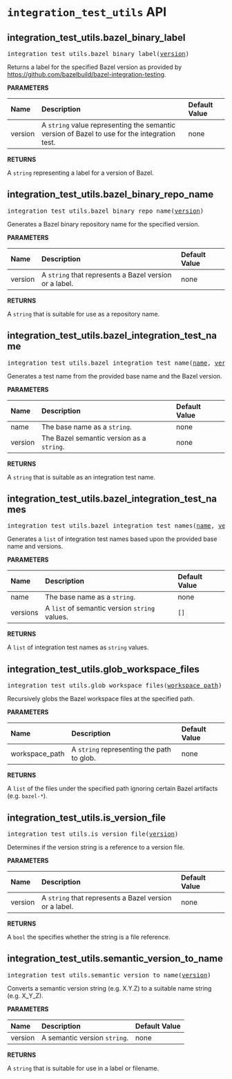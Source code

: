 <!-- Generated with Stardoc, Do Not Edit! -->
# `integration_test_utils` API


<a id="#integration_test_utils.bazel_binary_label"></a>

## integration_test_utils.bazel_binary_label

<pre>
integration_test_utils.bazel_binary_label(<a href="#integration_test_utils.bazel_binary_label-version">version</a>)
</pre>

Returns a label for the specified Bazel version as provided by https://github.com/bazelbuild/bazel-integration-testing.

**PARAMETERS**


| Name  | Description | Default Value |
| :------------- | :------------- | :------------- |
| <a id="integration_test_utils.bazel_binary_label-version"></a>version |  A <code>string</code> value representing the semantic version of Bazel to use for the integration test.   |  none |

**RETURNS**

A `string` representing a label for a version of Bazel.


<a id="#integration_test_utils.bazel_binary_repo_name"></a>

## integration_test_utils.bazel_binary_repo_name

<pre>
integration_test_utils.bazel_binary_repo_name(<a href="#integration_test_utils.bazel_binary_repo_name-version">version</a>)
</pre>

Generates a Bazel binary repository name for the specified version.

**PARAMETERS**


| Name  | Description | Default Value |
| :------------- | :------------- | :------------- |
| <a id="integration_test_utils.bazel_binary_repo_name-version"></a>version |  A <code>string</code> that represents a Bazel version or a label.   |  none |

**RETURNS**

A `string` that is suitable for use as a repository name.


<a id="#integration_test_utils.bazel_integration_test_name"></a>

## integration_test_utils.bazel_integration_test_name

<pre>
integration_test_utils.bazel_integration_test_name(<a href="#integration_test_utils.bazel_integration_test_name-name">name</a>, <a href="#integration_test_utils.bazel_integration_test_name-version">version</a>)
</pre>

Generates a test name from the provided base name and the Bazel version.

**PARAMETERS**


| Name  | Description | Default Value |
| :------------- | :------------- | :------------- |
| <a id="integration_test_utils.bazel_integration_test_name-name"></a>name |  The base name as a <code>string</code>.   |  none |
| <a id="integration_test_utils.bazel_integration_test_name-version"></a>version |  The Bazel semantic version as a <code>string</code>.   |  none |

**RETURNS**

A `string` that is suitable as an integration test name.


<a id="#integration_test_utils.bazel_integration_test_names"></a>

## integration_test_utils.bazel_integration_test_names

<pre>
integration_test_utils.bazel_integration_test_names(<a href="#integration_test_utils.bazel_integration_test_names-name">name</a>, <a href="#integration_test_utils.bazel_integration_test_names-versions">versions</a>)
</pre>

Generates a `list` of integration test names based upon the provided base name and versions.

**PARAMETERS**


| Name  | Description | Default Value |
| :------------- | :------------- | :------------- |
| <a id="integration_test_utils.bazel_integration_test_names-name"></a>name |  The base name as a <code>string</code>.   |  none |
| <a id="integration_test_utils.bazel_integration_test_names-versions"></a>versions |  A <code>list</code> of semantic version <code>string</code> values.   |  <code>[]</code> |

**RETURNS**

A `list` of integration test names as `string` values.


<a id="#integration_test_utils.glob_workspace_files"></a>

## integration_test_utils.glob_workspace_files

<pre>
integration_test_utils.glob_workspace_files(<a href="#integration_test_utils.glob_workspace_files-workspace_path">workspace_path</a>)
</pre>

Recursively globs the Bazel workspace files at the specified path.

**PARAMETERS**


| Name  | Description | Default Value |
| :------------- | :------------- | :------------- |
| <a id="integration_test_utils.glob_workspace_files-workspace_path"></a>workspace_path |  A <code>string</code> representing the path to glob.   |  none |

**RETURNS**

A `list` of the files under the specified path ignoring certain Bazel
  artifacts (e.g. `bazel-*`).


<a id="#integration_test_utils.is_version_file"></a>

## integration_test_utils.is_version_file

<pre>
integration_test_utils.is_version_file(<a href="#integration_test_utils.is_version_file-version">version</a>)
</pre>

Determines if the version string is a reference to a version file.

**PARAMETERS**


| Name  | Description | Default Value |
| :------------- | :------------- | :------------- |
| <a id="integration_test_utils.is_version_file-version"></a>version |  A <code>string</code> that represents a Bazel version or a label.   |  none |

**RETURNS**

A `bool` the specifies whether the string is a file reference.


<a id="#integration_test_utils.semantic_version_to_name"></a>

## integration_test_utils.semantic_version_to_name

<pre>
integration_test_utils.semantic_version_to_name(<a href="#integration_test_utils.semantic_version_to_name-version">version</a>)
</pre>

Converts a semantic version string (e.g. X.Y.Z) to a suitable name string (e.g. X_Y_Z).

**PARAMETERS**


| Name  | Description | Default Value |
| :------------- | :------------- | :------------- |
| <a id="integration_test_utils.semantic_version_to_name-version"></a>version |  A semantic version <code>string</code>.   |  none |

**RETURNS**

A `string` that is suitable for use in a label or filename.


